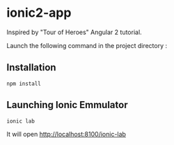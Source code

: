 ionic2-app
==========
Inspired by "Tour of Heroes" Angular 2 tutorial.

Launch the following command in the project directory :

Installation
------------
```
npm install
```
Launching Ionic Emmulator 
-----
```javascript
ionic lab
```
It will open [http://localhost:8100/ionic-lab](http://localhost:8100/ionic-lab)
